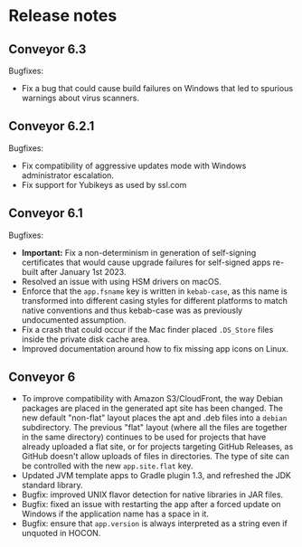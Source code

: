 # Release notes

## Conveyor 6.3

Bugfixes:

* Fix a bug that could cause build failures on Windows that led to spurious warnings about virus scanners.

## Conveyor 6.2.1

Bugfixes:

* Fix compatibility of aggressive updates mode with Windows administrator escalation.
* Fix support for Yubikeys as used by ssl.com

## Conveyor 6.1

Bugfixes:

* **Important:** Fix a non-determinism in generation of self-signing certificates that would cause upgrade failures for self-signed apps re-built after January 1st 2023.
* Resolved an issue with using HSM drivers on macOS.
* Enforce that the `app.fsname` key is written in `kebab-case`, as this name is transformed into different casing styles for different platforms to match native conventions and thus kebab-case was as previously undocumented assumption.
* Fix a crash that could occur if the Mac finder placed `.DS_Store` files inside the private disk cache area.
* Improved documentation around how to fix missing app icons on Linux.

## Conveyor 6

* To improve compatibility with Amazon S3/CloudFront, the way Debian packages are placed in the generated apt site has been changed.
  The new default "non-flat" layout places the apt and .deb files into a `debian` subdirectory. The previous "flat" layout (where all 
  the files are together in the same directory) continues to be used for projects that have already uploaded a flat site, or for projects 
  targeting GitHub Releases, as GitHub doesn't allow uploads of files in directories. The type of site can be controlled with the new
  `app.site.flat` key.
* Updated JVM template apps to Gradle plugin 1.3, and refreshed the JDK standard library. 
* Bugfix: improved UNIX flavor detection for native libraries in JAR files.
* Bugfix: fixed an issue with restarting the app after a forced update on Windows if the application name has a space in it.
* Bugfix: ensure that `app.version` is always interpreted as a string even if unquoted in HOCON.
